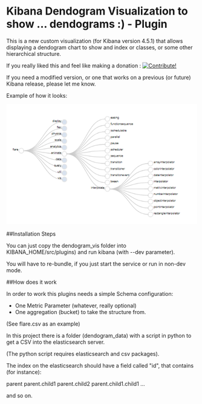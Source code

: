 # Kibana Dendogram Visualization to show ... dendograms :) - Plugin

This is a new custom visualization (for Kibana version 4.5.1) that allows
displaying a dendogram chart to show and index or classes, or some other hierarchical
structure.

If you really liked this and feel like making a donation : <a href="https://www.paypal.com/cgi-bin/webscr?cmd=_donations&business=juan.carniglia@gmail.com&lc=AR&item_name=JuanCarniglia&item_number=1009&currency_code=USD&bn=PP-DonationsBF:btn_donate_LG.gif:NonHosted">
<img src="https://www.paypalobjects.com/en_US/i/btn/btn_donate_LG.gif" border="0" alt="Contribute!" />
</a>

If you need a modified version, or one that works on a previous (or future) Kibana release,
please let me know.

Example of how it looks:

![Screenshot](screenshot_dendogram.PNG)

##Installation Steps

You can just copy the dendogram_vis folder into KIBANA_HOME/src/plugins)
and run kibana (with --dev parameter).

You will have to re-bundle, if you just start the service or run in non-dev mode.

##How does it work

In order to work this plugins needs a simple Schema configuration:

- One Metric Parameter (whatever, really optional)
- One aggregation (bucket) to take the structure from.

(See flare.csv as an example)

In this project there is a folder (dendogram_data) with a script in python to get a CSV
into the elasticsearch server.

(The python script requires elasticsearch and csv packages).

The index on the elasticsearch should have a field called "id", that contains (for instance):

parent
parent.child1
parent.child2
parent.child1.child1
...

and so on.

